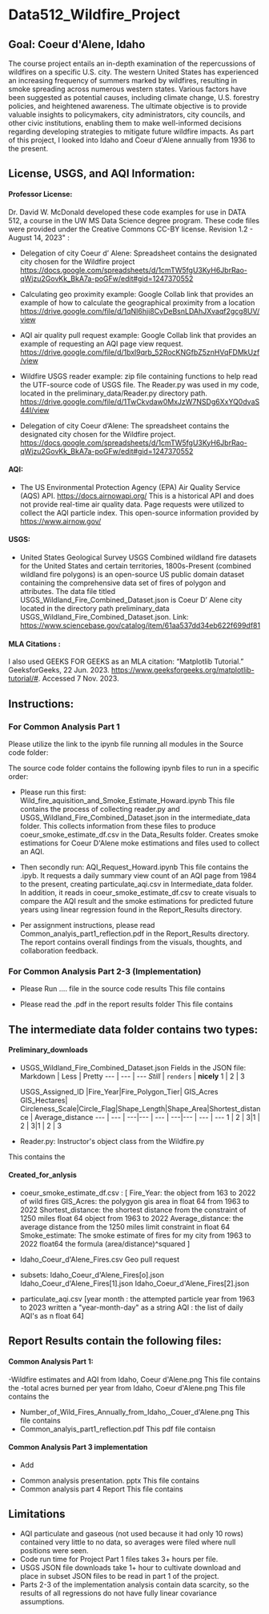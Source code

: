 # Data512_Wildfire_Project

## Goal: Coeur d'Alene, Idaho 
The course project entails an in-depth examination of the repercussions of wildfires on a specific U.S. city.
The western United States has experienced an increasing frequency of summers marked by wildfires, resulting in smoke spreading across numerous western states. Various factors have been suggested as potential causes, including climate change, U.S. forestry policies, and heightened awareness. The ultimate objective is to provide valuable insights to policymakers, city administrators, city councils, and other civic institutions, enabling them to make well-informed decisions regarding developing strategies to mitigate future wildfire impacts. As part of this project, I looked into Idaho and Coeur d'Alene annually from 1936 to the present. 

## License, USGS, and AQI Information: 

#### Professor License:
Dr. David W. McDonald developed these code examples for use in DATA 512,
a course in the UW MS Data Science degree program. 
These code files were provided under the Creative Commons CC-BY license. 
Revision 1.2 - August 14, 2023" :

-	Delegation of city Coeur d’ Alene: Spreadsheet contains the designated city chosen for the Wildfire project
https://docs.google.com/spreadsheets/d/1cmTW5fgU3KyH6JbrRao-qWjzu2GovKk_BkA7a-poGFw/edit#gid=1247370552

-	Calculating geo proximity example: Google Collab link  that provides an example of how to calculate the geographical proximity from a location  https://drive.google.com/file/d/1qNI6hji8CvDeBsnLDAhJXvaqf2gcg8UV/view
  
-	AQI air quality pull request example: Google Collab link that provides an example of requesting an AQI page view request. https://drive.google.com/file/d/1bxl9qrb_52RocKNGfbZ5znHVqFDMkUzf/view

-	Wildfire USGS reader example: zip file containing functions to help read the UTF-source code of USGS file. The Reader.py was used in my code, located in the preliminary_data/Reader.py directory path. https://drive.google.com/file/d/1TwCkvdaw0MxJzW7NSDg6XxYQ0dvaS44I/view
  
-	Delegation of city Coeur d’Alene: The spreadsheet contains the designated city chosen for the Wildfire project.  https://docs.google.com/spreadsheets/d/1cmTW5fgU3KyH6JbrRao-qWjzu2GovKk_BkA7a-poGFw/edit#gid=1247370552

#### AQI:
- The US Environmental Protection Agency (EPA) Air Quality Service (AQS) API. https://docs.airnowapi.org/ 
This is a historical API and does not provide real-time air quality data. Page requests were utilized to collect the AQI particle index. 
This open-source information provided by https://www.airnow.gov/

#### USGS:
- United States Geological Survey USGS Combined wildland fire datasets for the United States and certain territories, 1800s-Present (combined wildland fire polygons) is an open-source US public domain dataset containing the comprehensive data set of fires of polygon and attributes. The data file titled USGS_Wildland_Fire_Combined_Dataset.json is Coeur D’ Alene city located in the directory path preliminary_data USGS_Wildland_Fire_Combined_Dataset.json. Link: https://www.sciencebase.gov/catalog/item/61aa537dd34eb622f699df81

#### MLA Citations :
I also used  GEEKS FOR GEEKS as an MLA citation:
“Matplotlib Tutorial.” GeeksforGeeks, 22 Jun. 2023. https://www.geeksforgeeks.org/matplotlib-tutorial/#. Accessed 7 Nov. 2023. 


## Instructions:

### For Common Analysis Part 1 
Please utilize the link to the ipynb file running all modules in the Source code folder:

The source code folder contains the following ipynb files to run in a specific order:
- Please run this first: Wild_fire_aquisition_and_Smoke_Estimate_Howard.ipynb
  This file contains the process of collecting reader.py and USGS_Wildland_Fire_Combined_Dataset.json in the intermediate_data folder.
  This collects information from these files to produce coeur_smoke_estimate_df.csv in the Data_Results folder. Creates smoke estimations
  for Coeur D'Alene moke estimations and files used to collect an AQI. 
  
- Then secondly run: AQI_Request_Howard.ipynb
  This file contains the .ipyb. It requests a daily summary view count of an AQI page from 1984 to the present, creating particulate_aqi.csv in 
  Intermediate_data folder. In addition, it reads in coeur_smoke_estimate_df.csv to create visuals to compare the AQI result and the smoke estimations 
  for predicted future years using linear regression found in the Report_Results directory. 
  
- Per assignment instructions, please read Common_analyis_part1_reflection.pdf in the Report_Results directory.
  The report contains overall findings from the visuals, thoughts, and collaboration feedback. 
  
### For Common Analysis Part 2-3 (Implementation)
- Please Run .... file in the source code results
  This file contains
  
- Please read the .pdf in the report results folder
  This file contains

## The intermediate data folder contains two types:
#### Preliminary_downloads

- USGS_Wildland_Fire_Combined_Dataset.json
  Fields in the JSON file:
  Markdown | Less | Pretty
--- | --- | ---
*Still* | `renders` | **nicely**
1 | 2 | 3
  
  USGS_Assigned_ID	|Fire_Year|Fire_Polygon_Tier|	GIS_Acres	GIS_Hectares|	Circleness_Scale|Circle_Flag|Shape_Length|Shape_Area|Shortest_distance	| Average_distance
  --- | --- | ---|--- | --- | ---|--- | --- | ---
  1 | 2 | 3|1 | 2 | 3|1 | 2 | 3


-  Reader.py: Instructor's object class from the Wildfire.py 

  This contains the
#### Created_for_anlysis
- coeur_smoke_estimate_df.csv :
[ Fire_Year: the object from 163 to 2022 of wild fires 
GIS_Acres: the polygyon gis area in float 64 from 1963 to 2022
Shortest_distance: the shortest distance from the constraint of 1250 miles float 64 object from 1963 to 2022
Average_distance: the average distance from the 1250 miles limit constraint in float 64
Smoke_estimate: The smoke estimate of fires for my city from 1963 to 2022 float64 the formula (area/distance)^squared
 ]
- Idaho_Coeur_d'Alene_Fires.csv Geo pull request
- subsets:
Idaho_Coeur_d'Alene_Fires[o].json
Idaho_Coeur_d'Alene_Fires[1].json
Idaho_Coeur_d'Alene_Fires[2].json


- particulate_aqi.csv
[year month : the attempted particle year from 1963 to 2023 written a "year-month-day" as a string
 AQI : the list of daily AQI's as n float 64]

## Report Results contain the following files: 

#### Common Analysis Part 1: 
-Wildfire estimates and AQI from Idaho, Coeur d'Alene.png
This file contains the 
-total acres burned per year from Idaho, Coeur d'Alene.png
This file contains the 
- Number_of_Wild_Fires_Annually_from_Idaho,_Couer_d'Alene.png
This file contains 
- Common_analyis_part1_reflection.pdf
  This pdf file contaisn
  
#### Common Analysis Part 3 implementation 
* Add
- Common analysis presentation. pptx
This file contains 
- Common analysis part 4 Report
This file contains 

## Limitations 
-  AQI particulate and gaseous (not used because it had only 10 rows) contained very little to no data, so averages were filed where null positions were seen.
- Code run time for Project Part 1 files takes 3+ hours per file. 
- USGS JSON file downloads take 1+ hour to cultivate download and place in subset JSON files to be read in part 1 of the project.
- Parts 2-3 of the implementation analysis contain data scarcity, so the results of all regressions do not have fully linear covariance assumptions.

 
